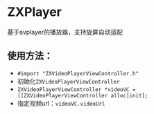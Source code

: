 # ZXPlayer
基于avplayer的播放器，支持旋屏自动适配


## 使用方法：
* `#import "ZXVideoPlayerViewController.h"`
* 初始化`ZXVideoPlayerViewController`
* `ZXVideoPlayerViewController *videoVC = [[ZXVideoPlayerViewController alloc]init];`
* 指定视频url：`videoVC.videoUrl`
